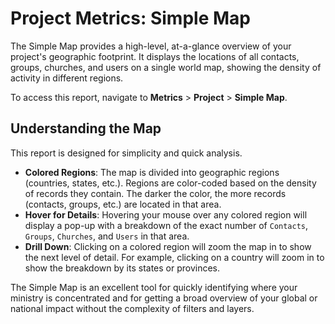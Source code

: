 # Project Metrics: Simple Map

The Simple Map provides a high-level, at-a-glance overview of your project's geographic footprint. It displays the locations of all contacts, groups, churches, and users on a single world map, showing the density of activity in different regions.

To access this report, navigate to **Metrics** > **Project** > **Simple Map**.

## Understanding the Map

This report is designed for simplicity and quick analysis.

*   **Colored Regions**: The map is divided into geographic regions (countries, states, etc.). Regions are color-coded based on the density of records they contain. The darker the color, the more records (contacts, groups, etc.) are located in that area.
*   **Hover for Details**: Hovering your mouse over any colored region will display a pop-up with a breakdown of the exact number of `Contacts`, `Groups`, `Churches`, and `Users` in that area.
*   **Drill Down**: Clicking on a colored region will zoom the map in to show the next level of detail. For example, clicking on a country will zoom in to show the breakdown by its states or provinces.

The Simple Map is an excellent tool for quickly identifying where your ministry is concentrated and for getting a broad overview of your global or national impact without the complexity of filters and layers. 